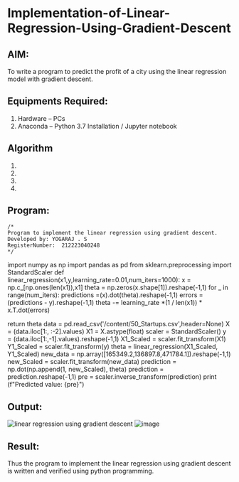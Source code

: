 # Implementation-of-Linear-Regression-Using-Gradient-Descent

## AIM:
To write a program to predict the profit of a city using the linear regression model with gradient descent.

## Equipments Required:
1. Hardware – PCs
2. Anaconda – Python 3.7 Installation / Jupyter notebook

## Algorithm
1. 
2. 
3. 
4. 

## Program:
```
/*
Program to implement the linear regression using gradient descent.
Developed by: YOGARAJ . S
RegisterNumber:  212223040248
*/
```
import numpy as np
import pandas as pd
from sklearn.preprocessing import StandardScaler
def linear_regression(x1,y,learning_rate=0.01,num_iters=1000):
  x = np.c_[np.ones(len(x1)),x1]
  theta = np.zeros(x.shape[1]).reshape(-1,1)
  for _ in range(num_iters):
    predictions =(x).dot(theta).reshape(-1,1)
    errors = (predictions - y).reshape(-1,1)
    theta -= learning_rate *(1 / len(x1)) * x.T.dot(errors)

  return theta
  data = pd.read_csv('/content/50_Startups.csv',header=None)
  X = (data.iloc[1:, :-2].values)
X1 = X.astype(float)
scaler = StandardScaler()
y = (data.iloc[1:,-1].values).reshape(-1,1)
X1_Scaled = scaler.fit_transform(X1)
Y1_Scaled = scaler.fit_transform(y)
theta = linear_regression(X1_Scaled, Y1_Scaled)
new_data = np.array([165349.2,136897.8,471784.1]).reshape(-1,1)
new_Scaled = scaler.fit_transform(new_data)
prediction = np.dot(np.append(1, new_Scaled), theta)
prediction = prediction.reshape(-1,1)
pre = scaler.inverse_transform(prediction)
print (f"Predicted value: {pre}")
## Output:
![linear regression using gradient descent](sam.png)
![image](https://github.com/yogaraj2/Implementation-of-Linear-Regression-Using-Gradient-Descent/assets/153482637/fbad4c6a-e2ff-41ab-9c0e-877848bec0fa)


## Result:
Thus the program to implement the linear regression using gradient descent is written and verified using python programming.
